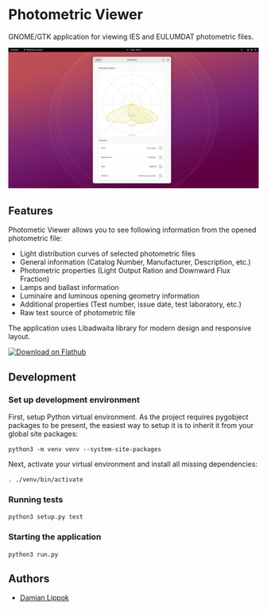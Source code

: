 # Photometric Viewer

GNOME/GTK application for viewing IES and EULUMDAT photometric files.

![Screenshot](docs/screenshots/Screenshot.png "Screenshot")


## Features

Photometic Viewer allows you to see following information from the opened photometric file:

- Light distribution curves of selected photometric files
- General information (Catalog Number, Manufacturer, Description, etc.)
- Photometric properties (Light Output Ration and Downward Flux Fraction)
- Lamps and ballast information
- Luminaire and luminous opening geometry information
- Additional properties (Test number, issue date, test laboratory, etc.)
- Raw text source of photometric file

The application uses Libadwaita library for modern design and responsive layout. 

<a href='https://flathub.org/apps/io.github.dlippok.photometric-viewer'><img width='240' alt='Download on Flathub' src='https://dl.flathub.org/assets/badges/flathub-badge-en.png'/></a>

## Development

### Set up development environment

First, setup Python virtual environment. As the project requires pygobject packages to be present, the easiest way to setup it is to inherit it from your global site packages:

```shell
python3 -m venv venv --system-site-packages
```

Next, activate your virtual environment and install all missing dependencies:

```shell
. ./venv/bin/activate
```

### Running tests
```shell
python3 setup.py test
```

### Starting the application

```shell
python3 run.py
```

## Authors

- [Damian Lippok](https://github.com/dlippok)